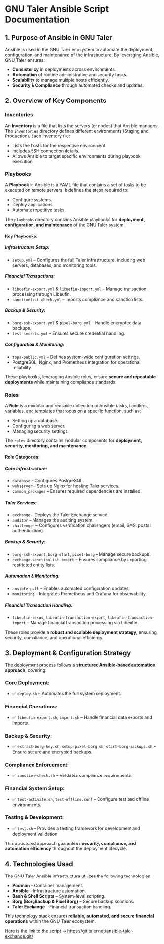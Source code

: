 # GNU Taler Ansible Script Documentation

## 1. Purpose of Ansible in GNU Taler

Ansible is used in the GNU Taler ecosystem to automate the deployment, configuration, and maintenance of the infrastructure. By leveraging Ansible, GNU Taler ensures:

- **Consistency** in deployments across environments.
- **Automation** of routine administrative and security tasks.
- **Scalability** to manage multiple hosts efficiently.
- **Security & Compliance** through automated checks and updates.

## 2. Overview of Key Components

### Inventories

An **Inventory** is a file that lists the servers (or nodes) that Ansible manages. The `inventories` directory defines different environments (Staging and Production). Each inventory file:

- Lists the hosts for the respective environment.
- Includes SSH connection details.
- Allows Ansible to target specific environments during playbook execution.

### Playbooks

A **Playbook** in Ansible is a YAML file that contains a set of tasks to be executed on remote servers. It defines the steps required to:

- Configure systems.
- Deploy applications.
- Automate repetitive tasks.

The `playbooks` directory contains Ansible playbooks for **deployment, configuration, and maintenance** of the GNU Taler system.

#### Key Playbooks:

##### Infrastructure Setup:
- `setup.yml` – Configures the full Taler infrastructure, including web servers, databases, and monitoring tools.

##### Financial Transactions:
- `libuefin-export.yml` & `libuefin-import.yml` – Manage transaction processing through Libeufin.
- `sanctionlist-check.yml` – Imports compliance and sanction lists.

##### Backup & Security:
- `borg-ssh-export.yml` & `pixel-borg.yml` – Handle encrypted data backups.
- `test-secrets.yml` – Ensures secure credential handling.

##### Configuration & Monitoring:
- `tops-public.yml` – Defines system-wide configuration settings.
- PostgreSQL, Nginx, and Prometheus integration for operational reliability.

These playbooks, leveraging Ansible roles, ensure **secure and repeatable deployments** while maintaining compliance standards.

### Roles

A **Role** is a modular and reusable collection of Ansible tasks, handlers, variables, and templates that focus on a specific function, such as:

- Setting up a database.
- Configuring a web server.
- Managing security settings.

The `roles` directory contains modular components for **deployment, security, monitoring, and maintenance**.

#### Role Categories:

##### Core Infrastructure:
- `database` – Configures PostgreSQL.
- `webserver` – Sets up Nginx for hosting Taler services.
- `common_packages` – Ensures required dependencies are installed.

##### Taler Services:
- `exchange` – Deploys the Taler Exchange service.
- `auditor` – Manages the auditing system.
- `challenger` – Configures verification challengers (email, SMS, postal authentication).

##### Backup & Security:
- `borg-ssh-export`, `borg-start`, `pixel-borg` – Manage secure backups.
- `exchange-sanctionlist-import` – Ensures compliance by importing restricted entity lists.

##### Automation & Monitoring:
- `ansible-pull` – Enables automated configuration updates.
- `monitoring` – Integrates Prometheus and Grafana for observability.

##### Financial Transaction Handling:
- `libeufin-nexus`, `libeufin-transaction-export`, `libeufin-transaction-import` – Manage financial transaction processing via Libeufin.

These roles provide a **robust and scalable deployment strategy**, ensuring security, compliance, and operational efficiency.

## 3. Deployment & Configuration Strategy

The deployment process follows a **structured Ansible-based automation approach**, covering:

### Core Deployment:
- ✅ `deploy.sh` – Automates the full system deployment.

### Financial Operations:
- ✅ `libeufin-export.sh`, `import.sh` – Handle financial data exports and imports.

### Backup & Security:
- ✅ `extract-borg-key.sh`, `setup-pixel-borg.sh`, `start-borg-backups.sh` – Ensure secure and encrypted backups.

### Compliance Enforcement:
- ✅ `sanction-check.sh` – Validates compliance requirements.

### Financial System Setup:
- ✅ `test-activate.sh`, `test-offline.conf` – Configure test and offline environments.

### Testing & Development:
- ✅ `test.sh` – Provides a testing framework for development and deployment validation.

This structured approach guarantees **security, compliance, and automation efficiency** throughout the deployment lifecycle.

## 4. Technologies Used

The GNU Taler Ansible infrastructure utilizes the following technologies:

- **Podman** – Container management.
- **Ansible** – Infrastructure automation.
- **Bash & Shell Scripts** – System-level scripting.
- **Borg (BorgBackup & Pixel Borg)** – Secure backup solutions.
- **Taler Exchange** – Financial transaction handling.

This technology stack ensures **reliable, automated, and secure financial operations** within the GNU Taler ecosystem.

Here is the link to the script -> https://git.taler.net/ansible-taler-exchange.git/
